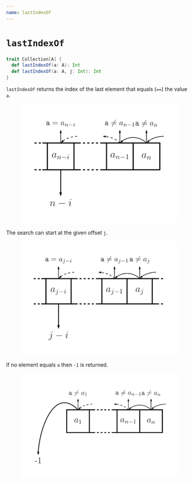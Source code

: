 ```yaml
---
name: lastIndexOf
---
```


# `lastIndexOf`

~~~ scala
trait Collection[A] {
  def lastIndexOf(a: A): Int
  def lastIndexOf(a: A, j: Int): Int
}
~~~

`lastIndexOf` returns the index of the last element that equals (`==`) the value `a`.

<figure class="diagram">
  <img src="images/lastIndexOf.svg" alt="lastIndexOf function">
  <!-- <figcaption class="diagram-desc"></figcaption> -->
</figure>

The search can start at the given offset `j`.

<figure class="diagram">
  <img src="images/lastIndexOf.2.svg" alt="lastIndexOf function">
  <!-- <figcaption class="diagram-desc"></figcaption> -->
</figure>

If no element equals `a` then `-1` is returned.

<figure class="diagram">
  <img src="images/lastIndexOf.3.svg" alt="lastIndexOf function">
  <!-- <figcaption class="diagram-desc"></figcaption> -->
</figure>
